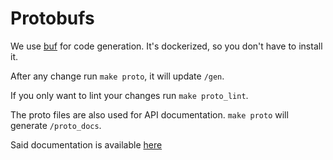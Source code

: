 # Protobufs

We use [buf](https://buf.build) for code generation. It's dockerized, so you don't have to install it.

After any change run `make proto`, it will update `/gen`.

If you only want to lint your changes run `make proto_lint`.

The proto files are also used for API documentation. `make proto` will generate `/proto_docs`.

Said documentation is available [here](https://buf.build/helpwave/services)

